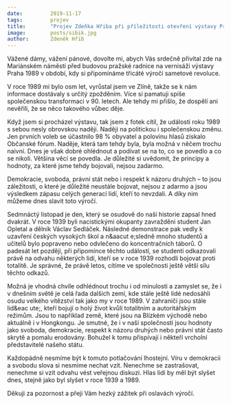 ```yaml
---
date:         2019-11-17
tags:         projev
title:        "Projev Zdeňka Hřiba při příležitosti otevření výstavy Praha 1989"
image: 	      posts/sibik.jpg
author:       Zdeněk Hřib
---
```


Vážené dámy, vážení pánové, dovolte mi, abych Vás srdečně přivítal zde na Mariánském náměstí před budovou pražské radnice na vernisáži výstavy Praha 1989 v období, kdy si připomínáme třicáté výročí sametové revoluce.

V roce 1989 mi bylo osm let, vyrůstal jsem ve Zlíně, takže se k nám informace dostávaly s určitý zpožděním. Více si pamatuji spíše společenskou transformaci v 90. letech. Ale tehdy mi přišlo, že dospělí ani nevěřili, že se něco takového vůbec děje.

Když jsem si procházel výstavu, tak jsem z fotek cítil, že události roku 1989 s sebou nesly obrovskou naději. Naději na politickou i společenskou změnu. Jen prvních voleb se účastnilo 98 % obyvatel a polovinu hlasů získalo Občanské fórum. Naděje, která tam tehdy byla, byla možná v něčem trochu naivní. Dnes je však dobré ohlédnout a podívat se na to, co se povedlo a co se nikoli. Většina věcí se povedla. Je důležité si uvědomit, že principy a hodnoty, za které jsme tehdy bojovali, nejsou zadarmo.

Demokracie, svoboda, právní stát nebo i respekt k názoru druhých – to jsou záležitosti, o které je důležité neustále bojovat, nejsou z adarmo a  jsou výsledkem zápasu celých generací lidí, kteří to nevzdali. A díky nim můžeme dnes slavit toto výročí. 

Sedmnáctý listopad je den, který se osudově do naší historie zapsal hned dvakrát. V roce 1939 byli nacistickými okupanty zavražděni student Jan Opletal a dělník Václav Sedláček. Následné demonstrace pak vedly k uzavření českých vysokých škol a n&aacut e;sledně mnoho studentů a učitelů bylo popraveno nebo odvlečeno do koncentračních táborů. O padesát let později, při připomínce těchto událostí, se studenti odkazovali právě na odvahu některých lidí, kteří se v roce 1939 rozhodli bojovat proti totalitě. Je správné, že právě letos, cítíme ve společnosti ještě větší sílu těchto odkazů. 

Možná je vhodná chvíle odhlédnout trochu i od minulosti a zamyslet se, že i v dnešním světě je celá řada dalších zemí, kde stále ještě lidé nedosáhli osudu velkého vítězství tak jako my v roce 1989. V zahraničí jsou stále lid&eac ute;, kteří bojují o holý život kvůli totalitním a autoritářským režimům. Jsou to například země, které jsou na Blízkém východě nebo aktuálně i v Hongkongu. Je smutné, že i v naší společnosti jsou hodnoty jako svoboda, demokracie, respekt k názoru druhých nebo právní stát často skrytě a pomalu erodovány. Bohužel k tomu přispívají i někteří vrcholní představitelé našeho státu.

Každopádně nesmíme být k tomuto potlačování lhostejní. Víru v demokracii a svobodu slova si nesmíme nechat vzít. Nenechme se zastrašovat, nenechme si vzít odvahu vést veřejnou diskuzi. Hlas lidí by měl být slyšet dnes, stejně jako byl slyšet v roce 1939 a 1989.

Děkuji za pozornost a přeji Vám hezký zážitek při oslavách výročí. 
